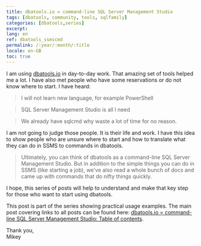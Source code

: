 ```yaml
---
title: dbatools.io = command-line SQL Server Management Studio
tags: [dbatools, community, tools, sqlfamily]
categories: [dbatools,series]
excerpt: 
lang: en
ref: dbatools_ssmscmd
permalink: /:year/:month/:title
locale: en-GB
toc: true
---
```

I am using [dbatools.io](https://dbatools.io/) in day-to-day work. That amazing set of tools helped me a lot. I have also met people who have some reservations or do not know where to start. I have heard:

> I will not learn new language, for example PowerShell

> SQL Server Management Studio is all I need

> We already have sqlcmd why waste a lot of time for no reason.

I am not going to judge those people. It is their life and work. I have this idea to show people who are unsure where to start and how to translate what they can do in SSMS to commands in dbatools.

> Ultimately, you can think of dbatools as a command-line SQL Server Management Studio. But in addition to the simple things you can do in SSMS (like starting a job), we’ve also read a whole bunch of docs and came up with commands that do nifty things quickly.

I hope, this series of posts will help to understand and make that key step for those who want to start using dbatools. 

This post is part of the series showing practical usage examples. The main post covering links to all posts can be found here: [dbatools.io = command-line SQL Server Management Studio: Table of contents](https://www.bronowski.it/blog/2020/06/dbatools-io-command-line-sql-server-management-studio-table-of-contents/).

Thank you,  
Mikey